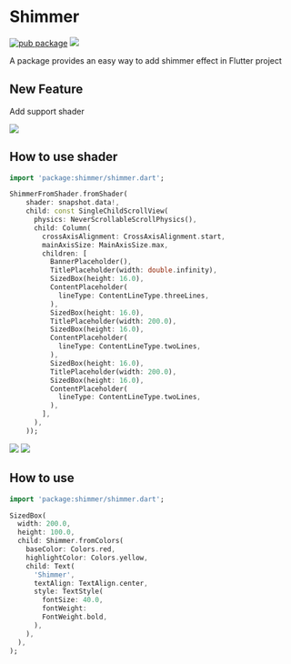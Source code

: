 # Shimmer

[![pub package](https://img.shields.io/pub/v/shimmer.svg)](https://pub.dartlang.org/packages/shimmer) ![](https://github.com/hnvn/flutter_shimmer/workflows/unit%20test/badge.svg)

A package provides an easy way to add shimmer effect in Flutter project

## New Feature

Add support shader
<p>
    <img src="https://github.com/hnvn/flutter_shimmer/blob/master/screenshots/shader.gif?raw=true"/>
</p>

## How to use shader

```dart
import 'package:shimmer/shimmer.dart';

```

```dart
ShimmerFromShader.fromShader(
    shader: snapshot.data!,
    child: const SingleChildScrollView(
      physics: NeverScrollableScrollPhysics(),
      child: Column(
        crossAxisAlignment: CrossAxisAlignment.start,
        mainAxisSize: MainAxisSize.max,
        children: [
          BannerPlaceholder(),
          TitlePlaceholder(width: double.infinity),
          SizedBox(height: 16.0),
          ContentPlaceholder(
            lineType: ContentLineType.threeLines,
          ),
          SizedBox(height: 16.0),
          TitlePlaceholder(width: 200.0),
          SizedBox(height: 16.0),
          ContentPlaceholder(
            lineType: ContentLineType.twoLines,
          ),
          SizedBox(height: 16.0),
          TitlePlaceholder(width: 200.0),
          SizedBox(height: 16.0),
          ContentPlaceholder(
            lineType: ContentLineType.twoLines,
          ),
        ],
      ),
    ));
```
<p>
    <img src="https://github.com/hnvn/flutter_shimmer/blob/master/screenshots/loading_list.gif?raw=true"/>
    <img src="https://github.com/hnvn/flutter_shimmer/blob/master/screenshots/slide_to_unlock.gif?raw=true"/>
</p>

## How to use

```dart
import 'package:shimmer/shimmer.dart';

```

```dart
SizedBox(
  width: 200.0,
  height: 100.0,
  child: Shimmer.fromColors(
    baseColor: Colors.red,
    highlightColor: Colors.yellow,
    child: Text(
      'Shimmer',
      textAlign: TextAlign.center,
      style: TextStyle(
        fontSize: 40.0,
        fontWeight:
        FontWeight.bold,
      ),
    ),
  ),
);

```
